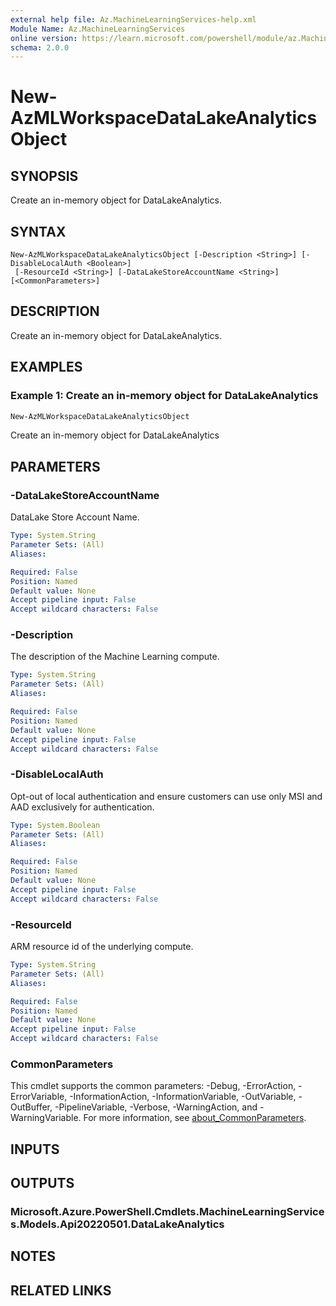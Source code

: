 ```yaml
---
external help file: Az.MachineLearningServices-help.xml
Module Name: Az.MachineLearningServices
online version: https://learn.microsoft.com/powershell/module/az.MachineLearningServices/new-AzMLWorkspaceDataLakeAnalyticsObject
schema: 2.0.0
---
```


# New-AzMLWorkspaceDataLakeAnalyticsObject

## SYNOPSIS
Create an in-memory object for DataLakeAnalytics.

## SYNTAX

```
New-AzMLWorkspaceDataLakeAnalyticsObject [-Description <String>] [-DisableLocalAuth <Boolean>]
 [-ResourceId <String>] [-DataLakeStoreAccountName <String>] [<CommonParameters>]
```

## DESCRIPTION
Create an in-memory object for DataLakeAnalytics.

## EXAMPLES

### Example 1: Create an in-memory object for DataLakeAnalytics
```powershell
New-AzMLWorkspaceDataLakeAnalyticsObject
```

Create an in-memory object for DataLakeAnalytics

## PARAMETERS

### -DataLakeStoreAccountName
DataLake Store Account Name.

```yaml
Type: System.String
Parameter Sets: (All)
Aliases:

Required: False
Position: Named
Default value: None
Accept pipeline input: False
Accept wildcard characters: False
```

### -Description
The description of the Machine Learning compute.

```yaml
Type: System.String
Parameter Sets: (All)
Aliases:

Required: False
Position: Named
Default value: None
Accept pipeline input: False
Accept wildcard characters: False
```

### -DisableLocalAuth
Opt-out of local authentication and ensure customers can use only MSI and AAD exclusively for authentication.

```yaml
Type: System.Boolean
Parameter Sets: (All)
Aliases:

Required: False
Position: Named
Default value: None
Accept pipeline input: False
Accept wildcard characters: False
```

### -ResourceId
ARM resource id of the underlying compute.

```yaml
Type: System.String
Parameter Sets: (All)
Aliases:

Required: False
Position: Named
Default value: None
Accept pipeline input: False
Accept wildcard characters: False
```

### CommonParameters
This cmdlet supports the common parameters: -Debug, -ErrorAction, -ErrorVariable, -InformationAction, -InformationVariable, -OutVariable, -OutBuffer, -PipelineVariable, -Verbose, -WarningAction, and -WarningVariable. For more information, see [about_CommonParameters](http://go.microsoft.com/fwlink/?LinkID=113216).

## INPUTS

## OUTPUTS

### Microsoft.Azure.PowerShell.Cmdlets.MachineLearningServices.Models.Api20220501.DataLakeAnalytics

## NOTES

## RELATED LINKS
